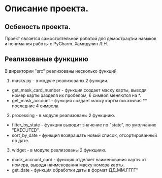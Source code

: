 # Описание проекта.
## Осбеность проекта.
Проект является самостоятельной робатой для демострацтии навыков и понимания работы с PyCharm. Хамидулин Л.Н.
## Реализованые функциию
В директории "src" реализованы несколько функций
1. masks.py - в модуле реализованы 2 функции.
- get_mask_card_number - функция создает маску карты, выводя номер карты разделя их пробелом, 6 символ меняются на *.
- get_mask_account - функция создает маску карты показывая ** последние 4 символа.
2. processing - в модуле реализованы 2 функциию.
- filter_by_state - функция выводит значение по "state", по умолчанию "EXECUTED".
- sort_by_date - функция возвращать новый список, отсортированный по дате.
3. widget - в модуле реализованы 2 функциию.
- mask_account_card - функция отделяет наименования карты от номера, выводя наименования маску номера карты.
- get_date - функция обработки даты в формат ДД.ММ.ГГГГ"